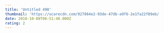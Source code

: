 ```yaml
---
title: 'Untitled 498'
thumbnail: 'https://ucarecdn.com/927864e2-93de-47db-a9f6-2e1fa22f89eb/'
date: 2018-10-08T06:51:40.000Z
rating: 2
---
```


